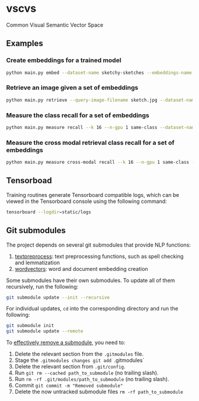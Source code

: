 # vscvs

Common Visual Semantic Vector Space

## Examples

### Create embeddings for a trained model

```bash
python main.py embed --dataset-name sketchy-sketches --embeddings-name hog-sketches --batch-size 64 --workers 16 --n-gpu 1 hog --in-channels 3 --cell-size 8 --bins 9 --signed-gradients False
```

### Retrieve an image given a set of embeddings

```bash
python main.py retrieve --query-image-filename sketch.jpg --dataset-name sketchy-sketches --embeddings-name hog-sketches --k 16 --n-gpu 1 hog --in-channels 3 --cell-size 8 --bins 9 --signed-gradients False
```

### Measure the class recall for a set of embeddings

```bash
python main.py measure recall --k 16 --n-gpu 1 same-class --dataset-name sketchy-sketches --embeddings-name hog-sketches test-split 0.2
```

### Measure the cross modal retrieval class recall for a set of embeddings

```bash
python main.py measure cross-modal recall --k 16 --n-gpu 1 same-class --sketch-dataset-name sketchy-sketches --photo-dataset-name sketchy-photos --sketch-embeddings-name hog-sketches --photo-embeddings-name hog-photos
```

## Tensorboad

Training routines generate Tensorboard compatible logs, which can be viewed in the Tensorboard console using the following command:

```bash
tensorboard --logdir=static/logs
```

## Git submodules

The project depends on several git submodules that provide NLP functions:

1. [textpreprocess](https://github.com/fcoclavero/textpreprocess): text preprocessing functions, such as spell checking and lemmatization
2. [wordvectors](https://github.com/fcoclavero/wordvectors): word and document embedding creation

Some submodules have their own submodules. To update all of them recursively, run the following:

```bash
git submodule update --init --recursive
```

For individual updates, `cd` into the corresponding directory and run the following:

```bash
git submodule init
git submodule update --remote
```

To [effectively remove a submodule](https://gist.github.com/myusuf3/7f645819ded92bda6677), you need to:

1. Delete the relevant section from the `.gitmodules` file.
2. Stage the `.gitmodules changes git add `.gitmodules`
3. Delete the relevant section from `.git/config`.
4. Run `git rm --cached path_to_submodule` (no trailing slash).
5. Run `rm -rf .git/modules/path_to_submodule` (no trailing slash).
6. Commit `git commit -m "Removed submodule"`
7. Delete the now untracked submodule files `rm -rf path_to_submodule`
